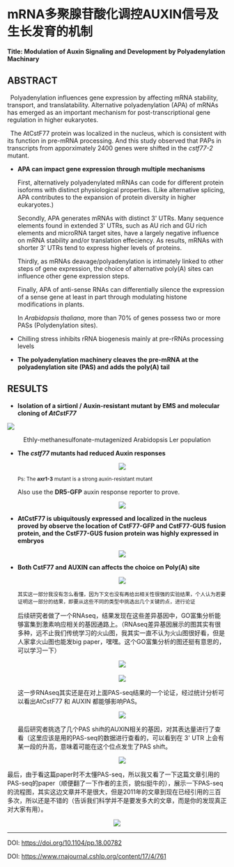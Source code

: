 # <div aling=center>mRNA多聚腺苷酸化调控AUXIN信号及生长发育的机制</div>

**Title: Modulation of Auxin Signaling and Development by Polyadenylation Machinary**

## ABSTRACT

&ensp;Polyadenylation influences gene expression by affecting mRNA stability, transport, and translatability. Alternative polyadenylation (APA) of mRNAs has emerged as an important mechanism for post-transcriptional gene regulation in higher eukaryotes. 

&ensp;The AtCstF77 protein was localized in the nucleus, which is consistent with its function in pre-mRNA processing. And this study observed that PAPs in transcripts from apporximately 2400 genes were shifted in the *cstf77-2* mutant.

* **APA can impact gene expression through multiple mechanisms**

  First, alternatively polyadenylated mRNAs can code for different protein isoforms with distinct physiological properties. (Like alternative splicing, APA contributes to the expansion of protein diversity in higher eukaryotes.)

  Secondly, APA generates mRNAs with distinct 3' UTRs. Many sequence elements found in extended 3' UTRs, such as AU rich and GU rich elements and microRNA target sites, have a largely negative influence on mRNA stability and/or translation effeciency. As results, mRNAs with shorter 3' UTRs tend to express higher levels of proteins.

  Thirdly, as mRNAs deavage/polyadenylation is intimately linked to other steps of gene expression, the choice of alternative poly(A) sites can influence other gene expression steps.

  Finally, APA of anti-sense RNAs can differentially silence the expression of a sense gene at least in part through modulating histone modifications in plants.

  In *Arabidopsis thaliana*, more than 70% of genes possess two or more PASs (Polydenylation sites).

* Chilling stress inhibits rRNA biogenesis mainly at pre-rRNAs processing levels

* **The polyadenylation machinery cleaves the pre-mRNA at the polyadenylation site (PAS) and adds the poly(A) tail**

## RESULTS

* **Isolation of a sirtionl / Auxin-resistant mutant by EMS and molecular cloning of *AtCstF77***

  <div align=center>
<img src="https://upload-images.jianshu.io/upload_images/19253200-cff1f6a7d74c464e.jpg?imageMogr2/auto-orient/strip|imageView2/2/w/463/format/webp">
  </div>

  <p align = "middle">Ethly-methanesulfonate-mutagenized Arabidopsis Ler population</p>

* **The *cstf77* mutants had reduced Auxin responses**

  <div align=center>
  <img src="https://upload-images.jianshu.io/upload_images/19253200-581eb53a9bd013d5.jpg?imageMogr2/auto-orient/strip|imageView2/2/w/521/format/webp">
  </div>

  <sup>Ps: The **axr1-3** mutant is a strong auxin-resistant mutant<sup>

  Also use the **DR5-GFP** auxin response reporter to prove.

  <div align=center>
      <img src="https://upload-images.jianshu.io/upload_images/19253200-5fa9a86e43fed257.jpg?imageMogr2/auto-orient/strip|imageView2/2/w/438/format/webp">
  </div>

  
* **AtCstF77 is ubiquitously expressed and localized in the nucleus proved by observe the location of CstF77-GFP and CstF77-GUS fusion protein, and the CstF77-GUS fusion protein was highly expressed in embryos**

  <div align=center>
      <img src="https://upload-images.jianshu.io/upload_images/19253200-09e965c5cc4e56ed.jpg?imageMogr2/auto-orient/strip|imageView2/2/w/536/format/webp">
  </div>

* **Both CstF77 and AUXIN can affects the choice on Poly(A) site**

  <div align=center>
      <img src="https://upload-images.jianshu.io/upload_images/19253200-df5fa7d77b3d0873.jpg?imageMogr2/auto-orient/strip|imageView2/2/w/580/format/webp">
  </div>

  <sub>其实这一部分我没有怎么看懂，因为下文也没有再给出相关性很强的实验结果，个人认为若要证明这一部分的结果，即要从这些不同的类型中挑选出几个关键的点，进行论证</sub>

  后续研究者做了一个RNAseq，结果发现在这些差异基因中，GO富集分析能够富集到激素响应相关的基因通路上。（RNAseq差异基因展示的图其实有很多种，远不止我们传统学习的火山图，我其实一直不认为火山图很好看，但是人家拿火山图也能发big paper，嘿嘿。这个GO富集分析的图还挺有意思的，可以学习一下）

  <div align=center>
      <img src="https://upload-images.jianshu.io/upload_images/19253200-bc5ab47a4dc93609.jpg?imageMogr2/auto-orient/strip|imageView2/2/w/982/format/webp">
      <br>
      <br>
      <img src="https://upload-images.jianshu.io/upload_images/19253200-3d68f3963e5782b1.jpg?imageMogr2/auto-orient/strip|imageView2/2/w/1200/format/webp">
  </div>

  这一步RNAseq其实还是在对上面PAS-seq结果的一个论证，经过统计分析可以看出AtCstF77 和 AUXIN 都能够影响PAS。

  <div align=center>
      <img src="https://upload-images.jianshu.io/upload_images/19253200-00ea9be8fa29c2b6.jpg?imageMogr2/auto-orient/strip|imageView2/2/w/305/format/webp">
  </div>

  最后研究者挑选了几个PAS shift的AUXIN相关的基因，对其表达量进行了查看（这里应该是用的PAS-seq的数据进行查看的，可以看到在 3' UTR 上会有某一段的升高，意味着可能在这个位点发生了PAS shift。

  <div align=center>
      <img src="https://upload-images.jianshu.io/upload_images/19253200-c598f62cafab8acb.jpg?imageMogr2/auto-orient/strip|imageView2/2/w/534/format/webp">
  </div>

  

最后，由于看这篇paper时不太懂PAS-seq，所以我又看了一下这篇文章引用的PAS-seq的paper（顺便翻了一下作者的主页，貌似挺牛的），展示一下PAS-seq的流程图，其实这边文章并不是很大，但是2011年的文章到现在已经引用的三百多次，所以还是不错的（告诉我们科学并不是要发多大的文章，而是你的发现真正对大家有用）。

<div align=center>
      <img src="https://upload-images.jianshu.io/upload_images/19253200-48c1cc4e070a7c28.jpg?imageMogr2/auto-orient/strip|imageView2/2/w/331/format/webp">
  </div>
  

***

  DOI: https://doi.org/10.1104/pp.18.00782

  DOI: https://www.rnajournal.cshlp.org/content/17/4/761